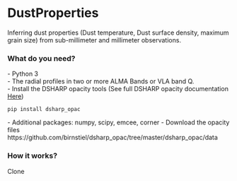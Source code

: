 # DustProperties
Inferring dust properties (Dust temperature, Dust surface density, maximum grain size) from sub-millimeter and millimeter observations.


<h3>What do you need?</h3>
- Python 3 <br/>
- The radial profiles in two or more ALMA Bands or VLA band Q.<br/>
- Install the DSHARP opacity tools (See full DSHARP opacity documentation <a href='https://github.com/birnstiel/dsharp_opac/'> Here</a>)
<pre><code>pip install dsharp_opac</code></pre> 
- Additional packages: numpy, scipy, emcee, corner
- Download the opacity files https://github.com/birnstiel/dsharp_opac/tree/master/dsharp_opac/data

<h3>How it works?</h3>
Clone 
